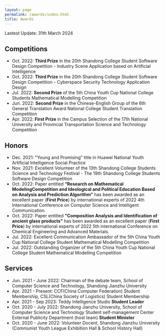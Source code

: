 ```yaml
---
layout: page
permalink: /awards/index.html
title: Awards
---
```


Lastest Update: 31th March 2024&nbsp;

## Competitions

- Oct. 2022: **Third Prize** in the 20th Shandong College Student Software Design Competition - Industry Scene Application based on Artificial Intelligence
- Oct. 2022: **Third Prize** in the 20th Shandong College Student Software Design Competition - Cyberspace Security Technology Application Design
- Jul. 2022: **Second Prize** of the 5th China Youth Cup National College Students Mathematical Modelling Competition
- Jun. 2022: **Second Prize** in the Chinese-English Group of the 6th General Translation Award National College Student Translation Competition
- Apr. 2022: **First Prize** in the Campus Selection of the 17th National University and Provincial Transportation Science and Technology Competition<br>

## Honors

- Dec. 2021: "Young and Promising" title in Huawei National Youth Artificial Intelligence Social Practice
- Nov. 2021: Excellent Volunteer of the 13th Shandong College Students Science and Technology Festival - The 19th Shandong College Students Software Design Competition
- Oct. 2022: Paper entitled **“Research on Mathematical ModelingCompetition and Ideological and Political Education Based on Analysis and Prediction Algorithm”** has been awarded as an excellent paper (**First Price**) by international experts of 2022 4th International Conference on Computer Science and Intelligent Communication. 
- Oct. 2022: Paper entitled **"Composition Analysis and Identification of ancient glass products"** has been awarded as an excellent paper (**First Price**) by international experts of 2022 5th international Conference on Chemical Engineering and Advanced Materials. 
- Jul. 2022: Excellent Communication Ambassador of the 5th China Youth Cup National College Student Mathematical Modelling Competition
- Jul. 2022: Outstanding Organizer of the 5th China Youth Cup National College Student Mathematical Modelling Competition

## Services

- Jun. 2021 - June 2022: Chairman of the debate team, School of Computer Science and Technology, Shandong Jianzhu University
- Apr. 2021 - Present: CCF(China Computer Federation) Student Membership, CSL(China Society of Logistics) Student Membership
- Apr. 2021 - Sep 2023: Teddy Intelligence Studio **Student Leader**
- Oct. 2020 - July 2022: Shandong Jianzhu University, School of Computer Science and Technology Student self-management Center External Publicity Department (host team) **Student Minister**
- Oct. 2020 - June 2022: Volunteer Docent, Shandong Jianzhu University (Communist Youth League Exhibition Hall & School History Hall)